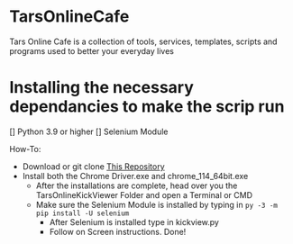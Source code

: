 # TarsOnlineCafe
Tars Online Cafe is a collection of tools, services, templates, scripts and programs used to better your everyday lives


# Installing the necessary dependancies to make the scrip run
[] Python 3.9 or higher
[] Selenium Module

How-To:
-  Download or git clone [This Repository](https://github.com/tar420/TarsOnlineKickViewer.git)
  - Install both the Chrome Driver.exe and chrome_114_64bit.exe
    - After the installations are complete, head over you the TarsOnlineKickViewer Folder and open a Terminal or CMD
    - Make sure the Selenium Module is installed by typing in ```py -3 -m pip install -U selenium```
      - After Selenium is installed type in kickview.py
      - Follow on Screen instructions. Done! 
